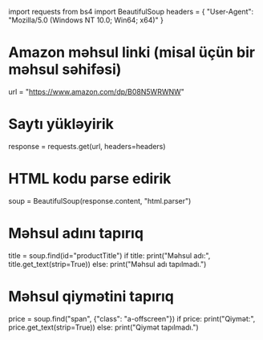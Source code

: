 import requests
from bs4 import BeautifulSoup
headers = {
    "User-Agent": "Mozilla/5.0 (Windows NT 10.0; Win64; x64)"
}

# Amazon məhsul linki (misal üçün bir məhsul səhifəsi)
url = "https://www.amazon.com/dp/B08N5WRWNW"

# Saytı yükləyirik
response = requests.get(url, headers=headers)

# HTML kodu parse edirik
soup = BeautifulSoup(response.content, "html.parser")

# Məhsul adını tapırıq
title = soup.find(id="productTitle")
if title:
    print("Məhsul adı:", title.get_text(strip=True))
else:
    print("Məhsul adı tapılmadı.")

# Məhsul qiymətini tapırıq
price = soup.find("span", {"class": "a-offscreen"})
if price:
    print("Qiymət:", price.get_text(strip=True))
else:
    print("Qiymət tapılmadı.")
